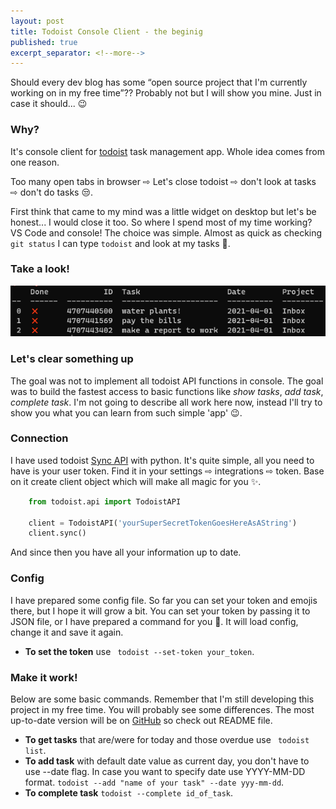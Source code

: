 ```yaml
---
layout: post
title: Todoist Console Client - the beginig 
published: true
excerpt_separator: <!--more-->
---
```


Should every dev blog has some “open source project that I'm currently working on in my free time”?? Probably not but I will show you mine. Just in case it should... 😉

<!--more-->

### Why? 

It's console client for [todoist](https://todoist.com/) task management app. Whole idea comes from one reason. 

Too many open tabs in browser ⇨ Let's close todoist ⇨ don't look at tasks ⇨ don't do tasks 😒. 

First think that came to my mind was a little widget on desktop but let's be honest... I would close it too. So where I spend most of my time working? VS Code and console! The choice was simple. Almost as quick as checking ``git status`` I can type ``todoist`` and look at my tasks 🎉. 

### Take a look! 

![Todoist_photo](https://github.com/JakubSzwajka/JakubSzwajka.github.io/blob/master/_posts/_images/todoist_1.png?raw=true)

### Let's clear something up 

The goal was not to implement all todoist API functions in console. The goal was to build the fastest access to basic functions like *show tasks*, *add task*, *complete task*. I'm not going to describe all work here now, instead I'll try to show you what you can learn from such simple 'app' 😉. 

### Connection

I have used todoist [Sync API](https://developer.todoist.com/sync/v8/) with python. It's quite simple, all you need to have is your user token. Find it in your settings ⇨ integrations ⇨ token. Base on it create client object which will make all magic for you ✨.  

```python
    from todoist.api import TodoistAPI

    client = TodoistAPI('yourSuperSecretTokenGoesHereAsAString')
    client.sync()
```

And since then you have all your information up to date.

### Config 

I have prepared some config file. So far you can set your token and emojis there, but I hope it will grow a bit. You can set your token by passing it to JSON file, or I have prepared a command for you 🎀. It will load config, change it and save it again. 

*  **To set the token** use ``` todoist --set-token your_token```.

### Make it work! 

Below are some basic commands. Remember that I'm still developing this project in my free time. You will probably see some differences. The most up-to-date version will be on [GitHub](https://github.com/JakubSzwajka/todoist_console_client) so check out README file. 

* **To get tasks** that are/were for today and those overdue use ``` todoist list```.
* **To add task** with default date value as current day, you don't have to use --date flag. In case you want to specify date use YYYY-MM-DD format. ```todoist --add "name of your task" --date yyy-mm-dd```.
* **To complete task** ```todoist --complete id_of_task```.